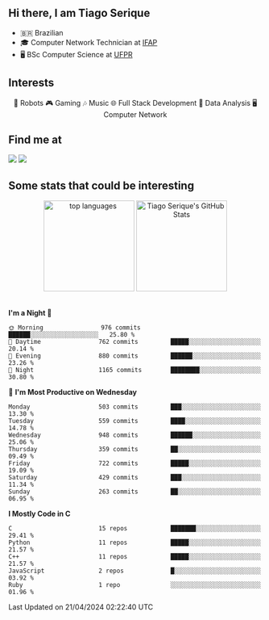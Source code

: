
<h2> Hi there, I am Tiago Serique</h2>

<div>
	<ul>
		<li>🇧🇷 Brazilian</li>
		<li>🎓 Computer Network Technician at <a href="https://www.ifap.edu.br/">IFAP</a></li>
		<li>🖥️ BSc Computer Science at <a href="https://www.ufpr.br/portalufpr/">UFPR</a></li>
	</ul>
</div>


<h2>Interests</h2>

<div align="center">
	🤖 Robots 🎮 Gaming 🎶 Music 🌐 Full Stack Development 🎲 Data Analysis 🖥️ Computer Network
</div>

<h2>Find me at</h2>

<div>
	<a href="https://www.linkedin.com/in/tiago-serique"><img src="https://img.shields.io/badge/LinkedIn-0077B5?style=for-the-badge&logo=linkedin&logoColor=white"></a>
	<a href="https://www.instagram.com/tiago.serique/"><img src="https://img.shields.io/badge/Instagram-E4405F?style=for-the-badge&logo=instagram&logoColor=white"></a>
</div>

<h2>Some stats that could be interesting</h2>

<div align="center">
	<img height="180em" src="https://tiagoserique.vercel.app/api/top-langs/?layout=compact&theme=tokyonight&username=tiagoserique&langs_count=10&hide=makefile&exclude_repo=vim-mods" alt="top languages">
	<img height="180em" src="https://tiagoserique.vercel.app/api?username=tiagoserique&count_private=true&show_icons=true&theme=tokyonight&include_all_commits=true" alt="Tiago Serique's GitHub Stats">
</div> 

<br>

<!--START_SECTION:waka-->
**I'm a Night 🦉** 

```text
🌞 Morning                976 commits         ██████░░░░░░░░░░░░░░░░░░░   25.80 % 
🌆 Daytime                762 commits         █████░░░░░░░░░░░░░░░░░░░░   20.14 % 
🌃 Evening                880 commits         ██████░░░░░░░░░░░░░░░░░░░   23.26 % 
🌙 Night                  1165 commits        ████████░░░░░░░░░░░░░░░░░   30.80 % 
```
📅 **I'm Most Productive on Wednesday** 

```text
Monday                   503 commits         ███░░░░░░░░░░░░░░░░░░░░░░   13.30 % 
Tuesday                  559 commits         ████░░░░░░░░░░░░░░░░░░░░░   14.78 % 
Wednesday                948 commits         ██████░░░░░░░░░░░░░░░░░░░   25.06 % 
Thursday                 359 commits         ██░░░░░░░░░░░░░░░░░░░░░░░   09.49 % 
Friday                   722 commits         █████░░░░░░░░░░░░░░░░░░░░   19.09 % 
Saturday                 429 commits         ███░░░░░░░░░░░░░░░░░░░░░░   11.34 % 
Sunday                   263 commits         ██░░░░░░░░░░░░░░░░░░░░░░░   06.95 % 
```


**I Mostly Code in C** 

```text
C                        15 repos            ███████░░░░░░░░░░░░░░░░░░   29.41 % 
Python                   11 repos            █████░░░░░░░░░░░░░░░░░░░░   21.57 % 
C++                      11 repos            █████░░░░░░░░░░░░░░░░░░░░   21.57 % 
JavaScript               2 repos             █░░░░░░░░░░░░░░░░░░░░░░░░   03.92 % 
Ruby                     1 repo              ░░░░░░░░░░░░░░░░░░░░░░░░░   01.96 % 
```




 Last Updated on 21/04/2024 02:22:40 UTC
<!--END_SECTION:waka-->
